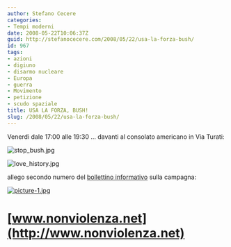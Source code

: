 ```yaml
---
author: Stefano Cecere
categories:
- Tempi moderni
date: 2008-05-22T10:06:37Z
guid: http://stefanocecere.com/2008/05/22/usa-la-forza-bush/
id: 967
tags:
- azioni
- digiuno
- disarmo nucleare
- Europa
- guerra
- Movimento
- petizione
- scudo spaziale
title: USA LA FORZA, BUSH!
slug: /2008/05/22/usa-la-forza-bush/
---
```


Venerdì dale 17:00 alle 19:30 … davanti al consolato americano in Via Turati:

![stop_bush.jpg](http://stefanocecere.com/wp-content/uploads/sites/3/2008/05/stop_bush.jpg)

![love_history.jpg](http://stefanocecere.com/wp-content/uploads/sites/3/2008/05/love_history.jpg)

allego secondo numero del [bollettino informativo](http://stefanocecere.com/wp-content/uploads/sites/3/2008/05/no_star_wars_02_a4.pdf "no_star_wars_02_a4.pdf") sulla campagna:

[![picture-1.jpg](http://stefanocecere.com/wp-content/uploads/sites/3/2008/05/picture-11.jpg)](//cec.io/wp-content/uploads/2008/05/no_star_wars_02_a4.pdf "picture-1.jpg")

# [www.nonviolenza.net](http://www.nonviolenza.net)